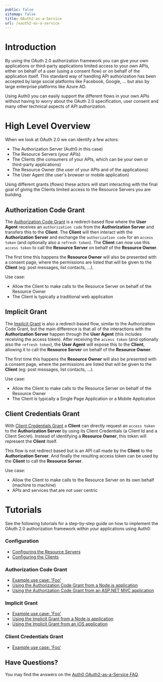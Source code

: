 ```yaml
---
public: false
sitemap: false
title: OAuth2-as-a-Service
url: /oauth2-as-a-service
---
```


# Introduction

By using the OAuth 2.0 authorization framework you can give your own applications or third-party applications limited access to your own APIs, either on behalf of a user (using a consent flow) or on behalf of the application itself. This standard way of handling API authorization has been accepted by large social platforms like Facebook, Google, ... but also by large enterprise platforms like Azure AD.

Using Auth0 you can easily support the different flows in your own APIs without having to worry about the OAuth 2.0 specification, user consent and many other technical aspects of API authorization.

# High Level Overview

When we look at OAuth 2.0 we can identify a few actors:

 - The Authorization Server (Auth0 in this case)
 - The Resource Servers (your APIs)
 - The Clients (the consumers of your APIs, which can be your own or third-party applications)
 - The Resource Owner (the user of your APIs and of the applications)
 - The User Agent (the user's browser or mobile application)

Using different grants (flows) these actors will start interacting with the final goal of giving the Clients limited access to the Resource Servers you are building.

## Authorization Code Grant

The [Authorization Code Grant](https://tools.ietf.org/html/rfc6749#section-4.1) is a redirect-based flow where the **User Agent** receives an `authorization code` from the **Authorization Server** and transfers this to the **Client**. The **Client** will then interact with the **Authorization Server** and exchange the `authorization code` for an `access token` (and optionally also a `refresh token`). The **Client** can now use this `access token` to call the **Resource Server** on behalf of the **Resource Owner**.

The first time this happens the **Resource Owner** will also be presented with a consent page, where the permissions are listed that will be given to the **Client** (eg: post messages, list contacts, ...).

Use case:

 - Allow the Client to make calls to the Resource Server on behalf of the Resource Owner
 - The Client is typically a traditional web application

## Implicit Grant

The [Implicit Grant](https://tools.ietf.org/html/rfc6749#section-4.2) is also a redirect-based flow, similar to the Authorization Code Grant, but the main difference is that all of the interactions with the **Authorization Server** happen through the **User Agent** (this includes receiving the access token). After receiving the `access token` (and optionally also the `refresh token`), the **User Agent** will expose this to the **Client**, allowing it to call the **Resource Server** on behalf of the **Resource Owner**.

The first time this happens the **Resource Owner** will also be presented with a consent page, where the permissions are listed that will be given to the **Client** (eg: post messages, list contacts, ...).

Use case:

- Allow the Client to make calls to the Resource Server on behalf of the Resource Owner
- The Client is typically a Single Page Application or a Mobile Application

## Client Credentials Grant

With [Client Credentials Grant](https://tools.ietf.org/html/rfc6749#section-4.4) a **Client** can directly request an `access token` to the **Authorization Server** by using its Client Credentials (a Client Id and a Client Secret). Instead of identifying a **Resource Owner**, this token will represent the **Client** itself.

This flow is not redirect based but is an API call made by the **Client** to the **Authorization Server**. And finally the resulting access token can be used by the  **Client** to call the **Resource Server**.

Use case:

- Allow the Client to make calls to the Resource Server on its own behalf (machine to machine)
- APIs and services that are not user centric

# Tutorials

See the following tutorials for a step-by-step guide on how to implement the OAuth 2.0 authorization framework within your applications using Auth0:

### Configuration

 - [Configuring the Resource Servers](/oauth2-as-a-service/resource-servers)
 - [Configuring the Clients](/oauth2-as-a-service/clients)

### Authorization Code Grant

 - [Example use case: 'Foo'](/oauth2-as-a-service/authorization-code-grant/use-case-foo)
 - [Using the Authorization Code Grant from a Node.js application](/oauth2-as-a-service/authorization-code-grant/node-js)
 - [Using the Authorization Code Grant from an ASP.NET MVC application](/oauth2-as-a-service/authorization-code-grant/asp-net)

### Implicit Grant

 - [Example use case: 'Foo'](/oauth2-as-a-service/implicit-grant/use-case-foo)
 - [Using the Implicit Grant from a Node.js application](/oauth2-as-a-service/implicit-grant/node-js)
 - [Using the Implicit Grant from an iOS application](/oauth2-as-a-service/authorization-code-grant/asp-net)

### Client Credentials Grant

 - [Example use case: 'Foo'](/oauth2-as-a-service/client-credentials-grant/use-case-foo)

## Have Questions?

You may find the answers on the [Auth0 OAuth2-as-a-Service FAQ](/oauth2-as-a-service/faq).
